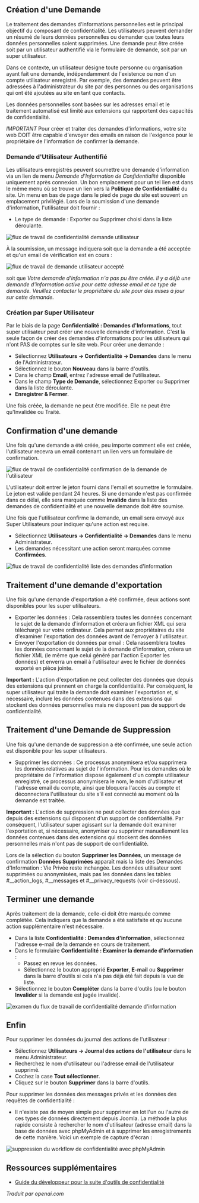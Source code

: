 <!-- Filename: J4.x:Privacy_Workflow / Display title: Flux de Travail de Confidentialité  -->

## Création d'une Demande

Le traitement des demandes d'informations personnelles est le principal objectif du composant de confidentialité. Les utilisateurs peuvent demander un résumé de leurs données personnelles ou demander que toutes leurs données personnelles soient supprimées. Une demande peut être créée soit par un utilisateur authentifié via le formulaire de demande, soit par un super utilisateur.

Dans ce contexte, un utilisateur désigne toute personne ou organisation ayant fait une demande, indépendamment de l'existence ou non d'un compte utilisateur enregistré. Par exemple, des demandes peuvent être adressées à l'administrateur du site par des personnes ou des organisations qui ont été ajoutées au site en tant que contacts.

Les données personnelles sont basées sur les adresses email et le traitement automatisé est limité aux extensions qui rapportent des capacités de confidentialité.

*IMPORTANT* Pour créer et traiter des demandes d'informations, votre site web DOIT être capable d'envoyer des emails en raison de l'exigence pour le propriétaire de l'information de confirmer la demande.

### Demande d'Utilisateur Authentifié

Les utilisateurs enregistrés peuvent soumettre une demande d'information via un lien de menu *Demande d'Information de Confidentialité* disponible uniquement après connexion. Un bon emplacement pour un tel lien est dans le même menu où se trouve un lien vers la **Politique de Confidentialité** du site. Un menu en bas de page dans le pied de page du site est souvent un emplacement privilégié. Lors de la soumission d'une demande d'information, l'utilisateur doit fournir :

- Le type de demande : Exporter ou Supprimer choisi dans la liste déroulante.

![flux de travail de confidentialité demande utilisateur](../../../en/images/privacy/privacy-workflow-user-request.png)

À la soumission, un message indiquera soit que la demande a été acceptée et qu'un email de vérification est en cours :

![flux de travail de demande utilisateur accepté](../../../en/images/privacy/privacy-workflow-user-request-accepted.png)

soit que *Votre demande d'information n'a pas pu être créée. Il y a déjà une demande d'information active pour cette adresse email et ce type de demande. Veuillez contacter le propriétaire du site pour des mises à jour sur cette demande.*

### Création par Super Utilisateur

Par le biais de la page **Confidentialité : Demandes d'Informations**, tout super utilisateur peut créer une nouvelle demande d'information. C'est la seule façon de créer des demandes d'informations pour les utilisateurs qui n'ont PAS de comptes sur le site web. Pour créer une demande :

- Sélectionnez **Utilisateurs → Confidentialité → Demandes** dans le menu de l'Administrateur.
- Sélectionnez le bouton **Nouveau** dans la barre d'outils.
- Dans le champ **Email**, entrez l'adresse email de l'utilisateur.
- Dans le champ **Type de Demande**, sélectionnez Exporter ou Supprimer dans la liste déroulante.
- **Enregistrer & Fermer**.

Une fois créée, la demande ne peut être modifiée. Elle ne peut être qu'Invalidée ou Traité.

## Confirmation d'une demande

Une fois qu'une demande a été créée, peu importe comment elle est créée, l'utilisateur recevra un email contenant un lien vers un formulaire de confirmation.

![flux de travail de confidentialité confirmation de la demande de l'utilisateur](../../../en/images/privacy/privacy-workflow-user-request-confirm.png)

L'utilisateur doit entrer le jeton fourni dans l'email et soumettre le formulaire. Le jeton est valide pendant 24 heures. Si une demande n'est pas confirmée dans ce délai, elle sera marquée comme **Invalide** dans la liste des demandes de confidentialité et une nouvelle demande doit être soumise.

Une fois que l'utilisateur confirme la demande, un email sera envoyé aux Super Utilisateurs pour indiquer qu'une action est requise.

- Sélectionnez **Utilisateurs → Confidentialité → Demandes** dans le menu Administrateur.
- Les demandes nécessitant une action seront marquées comme **Confirmées**.

![flux de travail de confidentialité liste des demandes d'information](../../../en/images/privacy/privacy-workflow-information-requests-list.png)

## Traitement d'une demande d'exportation

Une fois qu'une demande d'exportation a été confirmée, deux actions sont disponibles pour les super utilisateurs.

- Exporter les données : Cela rassemblera toutes les données concernant le sujet de la demande d'information et créera un fichier XML qui sera téléchargé sur votre ordinateur. Cela permet aux propriétaires du site d'examiner l'exportation des données avant de l'envoyer à l'utilisateur.
- Envoyer l'exportation de données par email : Cela rassemblera toutes les données concernant le sujet de la demande d'information, créera un fichier XML (le même que celui généré par l'action Exporter les données) et enverra un email à l'utilisateur avec le fichier de données exporté en pièce jointe.

**Important :** L'action d'exportation ne peut collecter des données que depuis des extensions qui prennent en charge la confidentialité. Par conséquent, le super utilisateur qui traite la demande doit examiner l'exportation et, si nécessaire, inclure les données contenues dans des extensions qui stockent des données personnelles mais ne disposent pas de support de confidentialité.

## Traitement d'une Demande de Suppression

Une fois qu'une demande de suppression a été confirmée, une seule action est disponible pour les super utilisateurs.

- Supprimer les données : Ce processus anonymisera et/ou supprimera les données relatives au sujet de l'information. Pour les demandes où le propriétaire de l'information dispose également d'un compte utilisateur enregistré, ce processus anonymisera le nom, le nom d'utilisateur et l'adresse email du compte, ainsi que bloquera l'accès au compte et déconnectera l'utilisateur du site s'il est connecté au moment où la demande est traitée.

**Important :** L'action de suppression ne peut collecter des données que depuis des extensions qui disposent d'un support de confidentialité. Par conséquent, l'utilisateur super agissant sur la demande doit examiner l'exportation et, si nécessaire, anonymiser ou supprimer manuellement les données contenues dans des extensions qui stockent des données personnelles mais n'ont pas de support de confidentialité.

Lors de la sélection du bouton **Supprimer les Données**, un message de confirmation **Données Supprimées** apparaît mais la liste des Demandes d'Information : Vie Privée reste inchangée. Les données utilisateur sont supprimées ou anonymisées, mais pas les données dans les tables \#\_\_action_logs, \#\_\_messages et \#\_\_privacy_requests (voir ci-dessous).

## Terminer une demande

Après traitement de la demande, celle-ci doit être marquée comme complétée. Cela indiquera que la demande a été satisfaite et qu'aucune action supplémentaire n'est nécessaire.

- Dans la liste **Confidentialité : Demandes d'information**, sélectionnez l'adresse e-mail de la demande en cours de traitement.
- Dans le formulaire **Confidentialité : Examiner la demande d'information** :
  - Passez en revue les données.
  - Sélectionnez le bouton approprié **Exporter**, **E-mail** ou **Supprimer** dans la barre d'outils si cela n'a pas déjà été fait depuis la vue de liste.
- Sélectionnez le bouton **Compléter** dans la barre d'outils (ou le bouton **Invalider** si la demande est jugée invalide).

![examen du flux de travail de confidentialité demande d'information](../../../en/images/privacy/privacy-workflow-review-information-request.png)

## Enfin

Pour supprimer les données du journal des actions de l'utilisateur :

- Sélectionnez **Utilisateurs → Journal des actions de l'utilisateur** dans le menu Administrateur.
- Recherchez le nom d'utilisateur ou l'adresse email de l'utilisateur supprimé.
- Cochez la case **Tout sélectionner**.
- Cliquez sur le bouton **Supprimer** dans la barre d'outils.

Pour supprimer les données des messages privés et les données des requêtes de confidentialité :

- Il n'existe pas de moyen simple pour supprimer en lot l'un ou l'autre de ces types de données directement depuis Joomla. La méthode la plus rapide consiste à rechercher le nom d'utilisateur (adresse email) dans la base de données avec phpMyAdmin et à supprimer les enregistrements de cette manière. Voici un exemple de capture d'écran :

![suppression du workflow de confidentialité avec phpMyAdmin](../../../en/images/privacy/privacy-workflow-delete-with-phpmyadmin.png)

## Ressources supplémentaires

-  [Guide du développeur pour la suite d'outils de confidentialité](https://docs.joomla.org/Special:MyLanguage/J3.x:Integrate_Extensions_with_the_Privacy_Component)

*Traduit par openai.com*

